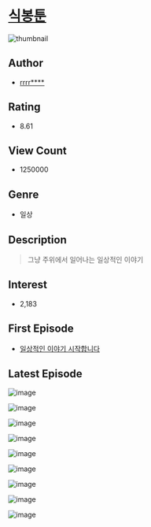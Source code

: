 # [식봉툰](https://comic.naver.com/bestChallenge/list?titleId=751333)
![thumbnail](https://image-comic.pstatic.net/user_contents_data/challenge_comic/2020/07/25/309348/thumbnail_434x3301462ed59_480d_4ce0_9819_7947d64f812e_00000397.JPEG)

## Author
- [rrrr****](https://comic.naver.com/artistTitle?id=309348)

## Rating
- 8.61

## View Count
- 1250000

## Genre
- 일상

## Description
> 그냥 주위에서 일어나는 일상적인 이야기


## Interest
- 2,183

## First Episode
- [일상적인 이야기 시작합니다](https://comic.naver.com/bestChallenge/detail?titleId=751333&no=1)

## Latest Episode
![image](https://image-comic.pstatic.net/user_contents_data/challenge_comic/2022/09/23/309348/upload_7016996765323978086.jpeg)

![image](https://image-comic.pstatic.net/user_contents_data/challenge_comic/2022/09/23/309348/upload_4051098027298088545.jpeg)

![image](https://image-comic.pstatic.net/user_contents_data/challenge_comic/2022/09/23/309348/upload_3919875747026658359.jpeg)

![image](https://image-comic.pstatic.net/user_contents_data/challenge_comic/2022/09/23/309348/upload_7005458493895685945.jpeg)

![image](https://image-comic.pstatic.net/user_contents_data/challenge_comic/2022/09/23/309348/upload_7077187157796140855.jpeg)

![image](https://image-comic.pstatic.net/user_contents_data/challenge_comic/2022/09/23/309348/upload_4122258419897951025.jpeg)

![image](https://image-comic.pstatic.net/user_contents_data/challenge_comic/2022/09/23/309348/upload_7149526188102727523.jpeg)

![image](https://image-comic.pstatic.net/user_contents_data/challenge_comic/2022/09/23/309348/upload_7004277614025335093.jpeg)

![image](https://image-comic.pstatic.net/user_contents_data/challenge_comic/2022/09/23/309348/upload_3846981386676353080.jpeg)
